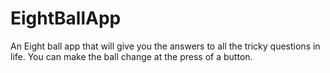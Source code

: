 # EightBallApp

An Eight ball app that will give you the answers to all the tricky questions in life. You can make the ball change at the press of a button.
